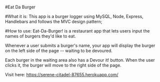 #Eat Da Burger

#What it is:
This app is a burger logger using MySQL, Node, Express, Handlebars and follows the MVC design pattern; 
 

#How to use:
Eat-Da-Burger! is a restaurant app that lets users input the names of burgers they'd like to eat.


Whenever a user submits a burger's name, your app will display the burger on the left side of the page -- waiting to be devoured.


Each burger in the waiting area also has a Devour it! button. When the user clicks it, the burger will move to the right side of the page.


Visit here: https://serene-citadel-87655.herokuapp.com/
